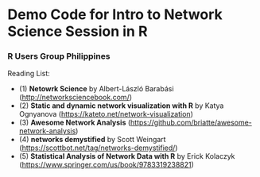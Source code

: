 # Demo Code for Intro to Network Science Session in R

### R Users Group Philippines

Reading List:
- (1) **Netowrk Science** by Albert-László Barabási (http://networksciencebook.com/)
- (2) **Static and dynamic network visualization with R** by Katya Ognyanova (https://kateto.net/network-visualization)
- (3) **Awesome Network Analysis** (https://github.com/briatte/awesome-network-analysis)
- (4) **networks demystified** by Scott Weingart (https://scottbot.net/tag/networks-demystified/)
- (5) **Statistical Analysis of Network Data with R** by Erick Kolaczyk (https://www.springer.com/us/book/9783319238821)
